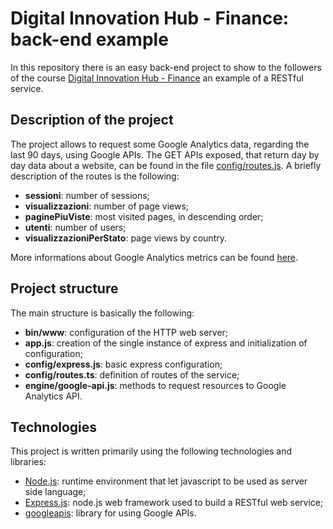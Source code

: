 # Digital Innovation Hub - Finance: back-end example

In this repository there is an easy back-end project to show to the followers of the course [Digital Innovation Hub - Finance](https://www.eventbrite.it/e/biglietti-orientarsi-al-digitale-finance-20-e-27-giugno-4-e-12-luglio-2019-62911384645?ref=estw) an example of a RESTful service. 

## Description of the project
The project allows to request some Google Analytics data, regarding the last 90 days, using Google APIs. The GET APIs exposed, that return day by day data about a website, can be found in the file [config/routes.js](https://github.com/Ibbus93/dih-backend/blob/master/config/routes.js). A briefly description of the routes is the following:
- **sessioni**: number of sessions;
- **visualizzazioni**: number of page views;
- **paginePiuViste**: most visited pages, in descending order;
- **utenti**: number of users;
- **visualizzazioniPerStato**: page views by country.

More informations about Google Analytics metrics can be found [here](https://developers.google.com/analytics/devguides/reporting/core/dimsmets).

## Project structure
The main structure is basically the following:
- **bin/www**: configuration of the HTTP web server;
- **app.js**: creation of the single instance of express and initialization of configuration;
- **config/express.js**: basic express configuration;
- **config/routes.ts**: definition of routes of the service;
- **engine/google-api.js**: methods to request resources to Google Analytics API.

## Technologies
This project is written primarily using the following technologies and libraries:

- [Node.js](https://nodejs.org/it/): runtime environment that let javascript to be used as server side language;
- [Express.js](https://github.com/expressjs/express): node.js web framework used to build a RESTful web service;
- [googleapis](https://github.com/googleapis/google-api-nodejs-client#readme): library for using Google APIs.
